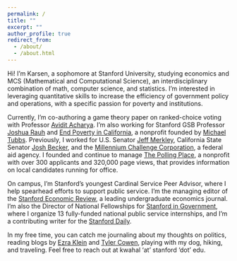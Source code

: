 ```yaml
---
permalink: /
title: ""
excerpt: ""
author_profile: true
redirect_from: 
  - /about/
  - /about.html
---
```


Hi! I’m Karsen, a sophomore at Stanford University, studying economics and MCS (Mathematical and Computational Science), an interdisciplinary combination of math, computer science, and statistics. I’m interested in leveraging quantitative skills to increase the efficiency of government policy and operations, with a specific passion for poverty and institutions.

Currently, I’m co-authoring a game theory paper on ranked-choice voting with Professor [Avidit Acharya](https://www.aviditacharya.com/home). I’m also working for Stanford GSB Professor [Joshua Rauh](https://web.stanford.edu/~rauh/index.html) and [End Poverty in California](https://endpovertyinca.org/), a nonprofit founded by [Michael Tubbs](https://en.wikipedia.org/wiki/Michael_Tubbs). Previously, I worked for U.S. Senator [Jeff Merkley](https://www.merkley.senate.gov/), California State Senator [Josh Becker](https://sd13.senate.ca.gov/), and the [Millennium Challenge Corporation](https://www.mcc.gov/), a federal aid agency. I founded and continue to manage [The Polling Place](https://thepollingplace.org/), a nonprofit with over 300 applicants and 320,000 page views, that provides information on local candidates running for office. 

On campus, I’m Stanford’s youngest Cardinal Service Peer Advisor, where I help spearhead efforts to support public service. I’m the managing editor of the [Stanford Economic Review](https://stanfordeconreview.com/), a leading undergraduate economics journal. I’m also the Director of National Fellowships for [Stanford in Government](https://sig.stanford.edu/), where I organize 13 fully-funded national public service internships, and I’m a contributing writer for the [Stanford Daily](https://stanforddaily.com/). 

In my free time, you can catch me journaling about my thoughts on politics, reading blogs by [Ezra Klein](https://www.nytimes.com/by/ezra-klein) and [Tyler Cowen](https://marginalrevolution.com/), playing with my dog, hiking, and traveling. Feel free to reach out at kwahal ‘at’ stanford ‘dot’ edu.
